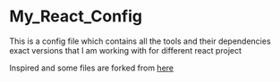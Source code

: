 # My_React_Config
This is a config file which contains all the tools and their dependencies exact versions that I am working with for different react project

Inspired and some files are forked from <a href="https://github.com/RakibulRanak/React">here</a>
